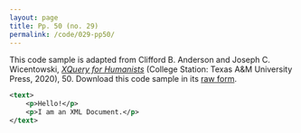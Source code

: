```yaml
---
layout: page
title: Pp. 50 (no. 29)
permalink: /code/029-pp50/
---
```


This code sample is adapted from Clifford B. Anderson and Joseph C. Wicentowski, 
[_XQuery for Humanists_](/) (College Station: Texas A&M University Press, 2020), 50. 
Download this code sample in its [raw form](/code/029-pp50/029-pp50.xml).

```xml
<text>
    <p>Hello!</p>
    <p>I am an XML Document.</p>
</text>
```  
